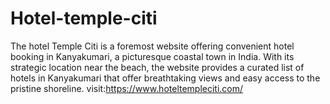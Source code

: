 # Hotel-temple-citi
The hotel Temple Citi is a foremost website offering convenient hotel booking in Kanyakumari, a picturesque coastal town in India. With its strategic location near the beach, the website provides a curated list of hotels in Kanyakumari that offer breathtaking views and easy access to the pristine shoreline. visit:https://www.hoteltempleciti.com/
